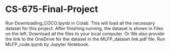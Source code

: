 # CS-675-Final-Project
Run Downloading_COCO.ipynb in Colab. This will load all the necessary dataset for this project. 
After finishing running, the dataset is shown in Files on the left. 
Download all the files to your local computer. 
Or
We also provide the link to the OneDrive for the dataset in the MLFP_dataset link.pdf file.
Run MLFP_code.ipynb by Jupyter Notebook.
